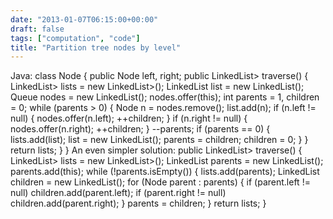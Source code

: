 ```yaml
---
date: "2013-01-07T06:15:00+00:00"
draft: false
tags: ["computation", "code"]
title: "Partition tree nodes by level"
---
```

Java: class Node { public Node left, right; public LinkedList> traverse() { LinkedList> lists = new LinkedList>(); LinkedList list = new LinkedList(); Queue nodes = new LinkedList(); nodes.offer(this); int parents = 1, children = 0; while (parents > 0) { Node n = nodes.remove(); list.add(n); if (n.left != null) { nodes.offer(n.left); ++children; } if (n.right != null) { nodes.offer(n.right); ++children; } \--parents; if (parents == 0) { lists.add(list); list = new LinkedList(); parents = children; children = 0; } } return lists; } } An even simpler solution: public LinkedList> traverse() { LinkedList> lists = new LinkedList>(); LinkedList parents = new LinkedList(); parents.add(this); while (!parents.isEmpty()) { lists.add(parents); LinkedList children = new LinkedList(); for (Node parent : parents) { if (parent.left != null) children.add(parent.left); if (parent.right != null) children.add(parent.right); } parents = children; } return lists; }
